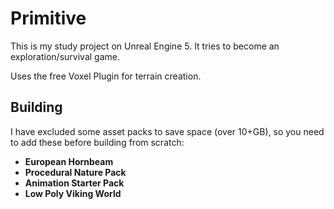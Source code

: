 # Primitive

This is my study project on Unreal Engine 5. It tries to become an exploration/survival game.

Uses the free Voxel Plugin for terrain creation.

## Building

I have excluded some asset packs to save space (over 10+GB), so you need to add these before building from scratch:
- **European Hornbeam**
- **Procedural Nature Pack**
- **Animation Starter Pack**
- **Low Poly Viking World**

